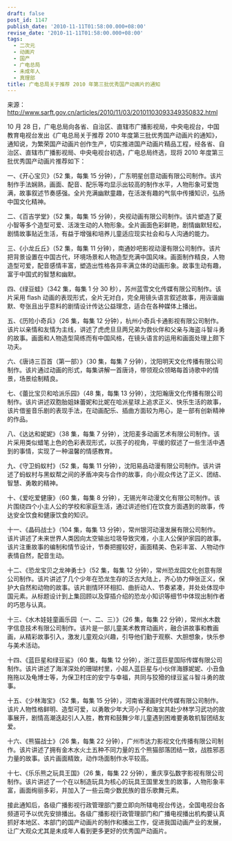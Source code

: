 ```yaml
---
draft: false
post_id: 1147
publish_date: '2010-11-11T01:58:00.000+08:00'
revise_date: '2010-11-11T01:58:00.000+08:00'
tags:
  - 二次元
  - 动画片
  - 国产
  - 广电总局
  - 未成年人
  - 真理部
title: 广电总局关于推荐 2010 年第三批优秀国产动画片的通知
---
```


来源：http://www.sarft.gov.cn/articles/2010/11/03/20101103093349350832.html

10 月 28 日，广电总局向各省、自治区、直辖市广播影视局，中央电视台，中国教育电视台发出《广电总局关于推荐 2010 年度第三批优秀国产动画片的通知》，通知说，为繁荣国产动画片创作生产，切实推进国产动画片精品工程，经各省、自治区、直辖市广播影视局、中央电视台初选，广电总局终选，现将 2010 年度第三批优秀国产动画片推荐如下：

一、《开心宝贝》（52 集，每集 15 分钟），广东明星创意动画有限公司制作。该片制作手法娴熟，画面、配音、配乐等均显示出较高的制作水平，人物形象可爱饱满，故事叙述节奏感强。全片充满幽默童趣，在活泼有趣的气氛中传播知识，弘扬中国文化精神。

二、《百吉学堂》（52 集，每集 15 分钟），央视动画有限公司制作。该片塑造了夏小智等多个造型可爱、活泼生动的人物形象。全片画面色彩鲜艳，剧情幽默轻松，剧情故事贴近生活，有益于增强和培养儿童适应现实社会和与人沟通的能力。

三、《小龙丘丘》（52 集，每集 11 分钟），南通妙吧影视动漫有限公司制作。该片把背景设置在中国古代，环境场景和人物造型充满中国风味。画面制作精良，人物造型可爱，配音感情丰富，塑造出性格各异丰满立体的动画形象。故事生动有趣，富于中国式的智慧和幽默。

四、《绿豆蛙》（342 集，每集 1 分 30 秒），苏州蓝雪文化传媒有限公司制作。该片采用 flash 动画的表现形式，全片无对白，完全用镜头语言叙述故事，用诙谐幽默、夸张且出乎意料的剧情设计传达公益理念，适合在各种媒体上播出。

五、《历险小奇兵》（26 集，每集 12 分钟），杭州小奇兵卡通影视有限公司制作。该片以亲情和友情为主线，讲述了虎虎旦旦两兄弟为救伙伴和父亲与海盗斗智斗勇的故事。画面和人物造型简练而有中国风格，在镜头语言的运用和画面处理上颇下功夫。

六、《唐诗三百首（第一部）》（30 集，每集 7 分钟），沈阳明天文化传播有限公司制作。该片通过动画的形式，每集讲解一首唐诗，带领观众领略每首诗歌中的情景，场景绘制精良。

七、《蕾比宝贝和哈派乐园》（48 集，每集 13 分钟），沈阳瀚唐文化传播有限公司制作。该片讲述双胞胎姐妹蕾妮和比妮在哈派星球上追求正义、快乐生活的故事，该片借鉴音乐剧的表现手法，在动画配乐、插曲方面较为用心，是一部有创新精神的作品。

八、《达达和妮妮》（38 集，每集 7 分钟），沈阳麦多动画艺术有限公司制作。该片采用类似蜡笔上色的色彩表现形式，以孩子的视角，平缓的叙述了一些生活中遇到的事情，实现了一种温馨的情感教育。

九、《守卫蚂蚁村》（52 集，每集 11 分钟），沈阳易品动漫有限公司制作。该片讲述了蚂蚁村与黑蚁帮之间的矛盾冲突与合作的故事，向小观众传达了正义、团结、智慧、勇敢的精神。

十、《爱吃爱健康》（60 集，每集 8 分钟），无锡光年动漫文化有限公司制作。该片围绕四个小主人公的学校和家庭生活，通过讲述他们在饮食方面遇到的故事，传达安全饮食和健康饮食的知识。

十一、《晶码战士》（104 集，每集 13 分钟），常州银河动漫发展有限公司制作。该片讲述了未来世界人类因向太空输出垃圾导致灾难，小主人公保护家园的故事。该片注重故事的编制和情节设计，节奏把握较好，画面精美、色彩丰富、人物动作表情自然，配音生动。

十二、《恐龙宝贝之龙神勇士》（52 集，每集 12 分钟），常州恐龙园文化创意有限公司制作。该片讲述了几个少年在恐龙生存的泛古大陆上，齐心协力伸张正义，保护大自然和动物的故事。该片剧情环环相扣、曲折动人、节奏紧凑，并处处体现中国元素。从标题设计到上集回顾以及穿插介绍的恐龙小知识等细节中体现出制作者的巧思与认真。

十三、《水木娃娃童画乐园（一、二、三）》（26 集，每集 22 分钟），常州水木数字信息技术有限公司制作。该片是一部儿童美术教育动画片，融合讲故事和教画画，从精彩故事引入，激发儿童观众兴趣，引导他们勤于观察、大胆想象，快乐参与美术活动。

十四、《蓝巨星和绿豆鲨》（60 集，每集 12 分钟），浙江蓝巨星国际传媒有限公司制作。该片讲述了海洋深处的珊瑚村里，小超人蓝巨星与小伙伴海豚妮妮、小丑鱼拖拖以及龟博士等，为保卫村庄的安宁与幸福，共同与狡猾的绿豆鲨斗智斗勇的故事。

十五、《少林海宝》（52 集，每集 15 分钟），河南省漫画时代传媒有限公司制作。该片人物性格鲜明、造型可爱，以勇敢少年大河小子和海宝共赴少林学习武功的故事展开，剧情高潮迭起引人入胜，教育和鼓舞少年儿童遇到困难要勇敢机智团结友爱。

十六、《熊猫战士》（26 集，每集 22 分钟），广州市达力影视文化传播有限公司制作。该片讲述了拥有金木水火土五种不同力量的五个熊猫部落团结一致，战胜邪恶力量的故事。该片画面精致，动作场面制作水平较高。

十七、《乐乐熊之玩具王国》（26 集，每集 22 分钟），重庆享弘数字影视有限公司制作。该片讲述了一个在以制造玩具为核心的玩具王国里发生的故事，人物形象丰富，画面绚丽多彩，并加入了一些云南少数民族的音乐歌舞元素。

接此通知后，各级广播影视行政管理部门要立即向所辖电视台传达，全国电视台各频道可予以优先安排播出。各级广播影视行政管理部门和广播电视播出机构要认真抓好本地区、本部门的国产动画片的制作和播出工作，促进我国动画产业的发展，让广大观众尤其是未成年人看到更多更好的优秀国产动画片。

